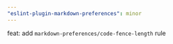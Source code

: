 ```yaml
---
"eslint-plugin-markdown-preferences": minor
---
```


feat: add `markdown-preferences/code-fence-length` rule
